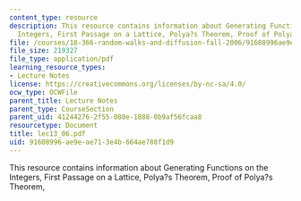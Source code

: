 ```yaml
---
content_type: resource
description: This resource contains information about Generating Functions on the
  Integers, First Passage on a Lattice, Polya?s Theorem, Proof of Polya?s Theorem,
file: /courses/18-366-random-walks-and-diffusion-fall-2006/91608996ae9eae713e4b664ae788f1d9_lec13_06.pdf
file_size: 219327
file_type: application/pdf
learning_resource_types:
- Lecture Notes
license: https://creativecommons.org/licenses/by-nc-sa/4.0/
ocw_type: OCWFile
parent_title: Lecture Notes
parent_type: CourseSection
parent_uid: 41244276-2f55-080e-1888-0b9af56fcaa8
resourcetype: Document
title: lec13_06.pdf
uid: 91608996-ae9e-ae71-3e4b-664ae788f1d9
---
```

This resource contains information about Generating Functions on the Integers, First Passage on a Lattice, Polya?s Theorem, Proof of Polya?s Theorem,